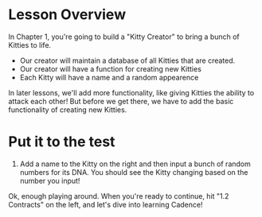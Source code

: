 # Lesson Overview

In Chapter 1, you're going to build a "Kitty Creator" to bring a bunch of Kitties to life.

- Our creator will maintain a database of all Kitties that are created.
- Our creator will have a function for creating new Kitties
- Each Kitty will have a name and a random appearence

In later lessons, we'll add more functionality, like giving Kitties the ability to attack each other! But before we get there, we have to add the basic functionality of creating new Kitties.

# Put it to the test

1. Add a name to the Kitty on the right and then input a bunch of random numbers for its DNA. You should see the Kitty changing based on the number you input!

Ok, enough playing around. When you're ready to continue, hit "1.2 Contracts" on the left, and let's dive into learning Cadence!
